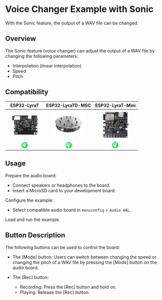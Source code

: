 # Voice Changer Example with Sonic

With the Sonic feature, the output of a WAV file can be changed.

## Overview

The Sonic feature (voice changer) can adjust the output of a WAV file by changing the following parameters:

- Interpolation (linear interpolation)
- Speed
- Pitch

## Compatibility

| ESP32-LyraT | ESP32-LyraTD-MSC | ESP32-LyraT-Mini |
|:-----------:|:---------------:|:----------------:|
| [![alt text](../../../docs/_static/esp32-lyrat-v4.3-side-small.jpg "ESP32-LyraT")](https://docs.espressif.com/projects/esp-adf/en/latest/get-started/get-started-esp32-lyrat.html) | [![alt text](../../../docs/_static/esp32-lyratd-msc-v2.2-small.jpg "ESP32-LyraTD-MSC")](https://docs.espressif.com/projects/esp-adf/en/latest/get-started/get-started-esp32-lyratd-msc.html) | [![alt text](../../../docs/_static/esp32-lyrat-mini-v1.2-small.jpg "ESP32-LyraT-Mini")](https://docs.espressif.com/projects/esp-adf/en/latest/get-started/get-started-esp32-lyrat-mini.html) |
| ![alt text](../../../docs/_static/yes-button.png "Compatible") | ![alt text](../../../docs/_static/yes-button.png "Compatible") |![alt text](../../../docs/_static/yes-button.png "Compatible") |

## Usage

Prepare the audio board:

- Connect speakers or headphones to the board. 
- Insert a MicroSD card to your development board.

Configure the example:

- Select compatible audio board in `menuconfig` > `Audio HAL`.

Load and run the example.

## Button Description

The following buttons can be used to control the board:

- The [Mode] button: Users can switch between changing the speed or changing the pitch of a WAV file by pressing the [Mode] button on the audio board. 

- The [Rec] button:

	* Recording: Press the [Rec] button and hold on.
	* Playing: Release the [Rec] button.
